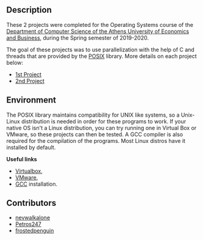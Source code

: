 ## Description

These 2 projects were completed for the Operating Systems course of the [Department of Computer Science of the Athens University of Economics and Business](https://www.dept.aueb.gr/el/cs), during the Spring semester of 2019-2020.

The goal of these projects was to use parallelization with the help of C and threads that are provided by the [POSIX](https://en.wikipedia.org/wiki/C_POSIX_library) library. More details on each project below:

- [1st Project](https://github.com/nevwalkalone/Operating-Systems-2019-2020-/tree/main/1st%20Assignment)
- [2nd Project](https://github.com/nevwalkalone/Operating-Systems-2019-2020-/tree/main/2nd%20Assignment)

## Environment

The POSIX library maintains compatibility for UNIX like systems, so a Unix-Linux distribution is needed in order for these programs to work. If your native OS isn't a Linux distribution, you can try running one in Virtual Box or VMware, so these projects can then be tested. A GCC compiler is also required for the compilation of the programs. Most Linux distros have it installed by default.

**Useful links**

- [Virtualbox](https://www.virtualbox.org/),
- [VMware](https://www.vmware.com/),
- [GCC](https://linuxize.com/post/how-to-install-gcc-compiler-on-ubuntu-18-04) installation.

## Contributors

- [nevwalkalone](https://github.com/nevwalkalone)
- [Petros247](https://github.com/Petros247)
- [frostedpenguin](https://github.com/frostedpenguin)
